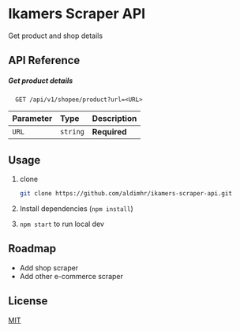 # Ikamers Scraper API

Get product and shop details

## API Reference

##### Get product details

```http
  GET /api/v1/shopee/product?url=<URL>
```

| Parameter | Type     | Description  |
| :-------- | :------- | :----------- |
| `URL`     | `string` | **Required** |

## Usage

1. clone

   ```bash
   git clone https://github.com/aldimhr/ikamers-scraper-api.git
   ```

2. Install dependencies (`npm install`)
3. `npm start` to run local dev

## Roadmap

-  Add shop scraper
-  Add other e-commerce scraper

## License

[MIT](https://choosealicense.com/licenses/mit/)
